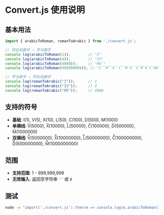 # Convert.js 使用说明

## 基本用法

```javascript
import { arabicToRoman, romanToArabic } from './convert.js';

// 阿拉伯数字 → 罗马数字
console.log(arabicToRoman(1));        // "I"
console.log(arabicToRoman(4));        // "IV"  
console.log(arabicToRoman(4000));     // "MV̅"
console.log(arabicToRoman(999999999)); // "C̅̅M̅̅X̅̅C̅̅M̅X̅̅C̅M̅X̅C̅MX̅CMXCIX"

// 罗马数字 → 阿拉伯数字
console.log(romanToArabic("I"));      // 1
console.log(romanToArabic("IV"));     // 4
console.log(romanToArabic("MV̅"));     // 4000
```

## 支持的符号

- **基础**: I(1), V(5), X(10), L(50), C(100), D(500), M(1000)
- **单横线**: V̅(5000), X̅(10000), L̅(50000), C̅(100000), D̅(500000), M̅(1000000)  
- **双横线**: V̅̅(5000000), X̅̅(10000000), L̅̅(50000000), C̅̅(100000000), D̅̅(500000000), M̅̅(1000000000)

## 范围

- **支持范围**: 1 - 999,999,999
- **无效输入**: 返回空字符串 `''` 或 `0`

## 测试

```bash
node -e "import('./convert.js').then(m => console.log(m.arabicToRoman(123)))"
```
